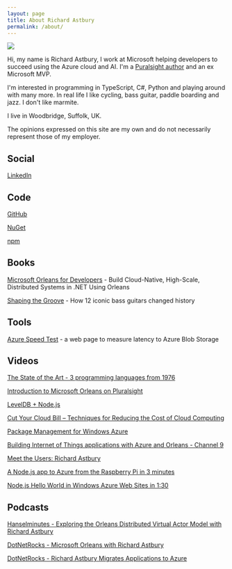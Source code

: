 ```yaml
---
layout: page
title: About Richard Astbury
permalink: /about/
---
```


![](/images/me.jpg)

Hi, my name is Richard Astbury, I work at Microsoft helping developers to succeed using the Azure cloud and AI. I'm a [Puralsight author](http://www.pluralsight.com/courses/microsoft-orleans-introduction) and an ex Microsoft MVP.

I'm interested in programming in TypeScript, C#, Python and playing around with many more. In real life I like cycling, bass guitar, paddle boarding and jazz. I don't like marmite.

I live in Woodbridge, Suffolk, UK.

The opinions expressed on this site are my own and do not necessarily represent those of my employer.

## Social

[LinkedIn](http://www.linkedin.com/profile/view?id=13912500)

## Code

[GitHub](https://github.com/richorama)

[NuGet](http://www.nuget.org/profiles/richorama/)

[npm](https://npmjs.org/~richard.astbury)

## Books

[Microsoft Orleans for Developers](https://amzn.eu/d/2b69qGH) - Build Cloud-Native, High-Scale, Distributed Systems in .NET Using Orleans

[Shaping the Groove](https://amzn.eu/d/dpntiz0) - How 12 iconic bass guitars changed history

## Tools

[Azure Speed Test](http://richorama.github.io/AzureSpeedTest2/) - a web page to measure latency to Azure Blob Storage

## Videos

[The State of the Art - 3 programming languages from 1976](http://www.infoq.com/presentations/3-languages-future)

[Introduction to Microsoft Orleans on Pluralsight](http://www.pluralsight.com/courses/microsoft-orleans-introduction)

[LevelDB + Node.js](https://www.infoq.com/presentations/leveldb-nodejs)

[Cut Your Cloud Bill – Techniques for Reducing the Cost of Cloud Computing](http://www.infoq.com/presentations/cloud-infrastructure-cost)

[Package Management for Windows Azure](http://www.infoq.com/presentations/Package-Management-Windows-Azure)

[Building Internet of Things applications with Azure and Orleans - Channel 9](http://channel9.msdn.com/Events/cloudday/Microsoft-Cloud-Day-2014/Building-Internet-of-Things-applications-with-Azure-and-Orleans)

[Meet the Users: Richard Astbury](http://channel9.msdn.com/Events/cloudday/Microsoft-Cloud-Day-2014-Meet-the-Users/Meet-the-Users-Richard-Astbury-Azure-MVP-Sr-Consultant-Two10Degrees)

[A Node.js app to Azure from the Raspberry Pi in 3 minutes](http://www.youtube.com/watch?v=eg4DXSvl2Us)

[Node.js Hello World in Windows Azure Web Sites in 1:30](https://www.youtube.com/watch?v=UlG-mGSqkaI)

## Podcasts

[Hanselminutes - Exploring the Orleans Distributed Virtual Actor Model with Richard Astbury](http://hanselminutes.com/536/exploring-the-orleans-distributed-virtual-actor-model-with-richard-astbury)

[DotNetRocks - Microsoft Orleans with Richard Astbury](https://www.dotnetrocks.com/?show=969)

[DotNetRocks - Richard Astbury Migrates Applications to Azure](https://www.dotnetrocks.com/?show=837)
